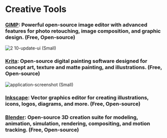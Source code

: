 # Creative Tools

### [GIMP](https://www.gimp.org/): Powerful open-source image editor with advanced features for photo retouching, image composition, and graphic design. (Free, Open-source)

![2 10-update-ui (Small)](https://github.com/Entree3k/Useful-Software/assets/28127566/748a451f-78f6-4bd5-bc8b-4df317ffa719)

### [Krita](https://inkscape.org/): Open-source digital painting software designed for concept art, texture and matte painting, and illustrations. (Free, Open-source)
![application-screenshot (Small)](https://github.com/Entree3k/Useful-Software/assets/28127566/bf917fc7-d138-4071-b66a-5f3d7560146f)

### [Inkscape](https://krita.org/en/): Vector graphics editor for creating illustrations, icons, logos, diagrams, and more. (Free, Open-source)

### [Blender](https://www.blender.org/): Open-source 3D creation suite for modeling, animation, simulation, rendering, compositing, and motion tracking. (Free, Open-source)
